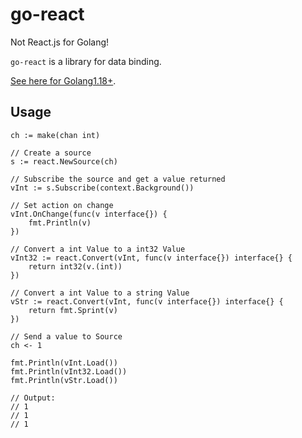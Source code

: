 # go-react

Not React.js for Golang!

`go-react` is a library for data binding.

[See here for Golang1.18+](https://github.com/Nomango/go-react).

## Usage

```golang
ch := make(chan int)

// Create a source
s := react.NewSource(ch)

// Subscribe the source and get a value returned
vInt := s.Subscribe(context.Background())

// Set action on change
vInt.OnChange(func(v interface{}) {
    fmt.Println(v)
})

// Convert a int Value to a int32 Value
vInt32 := react.Convert(vInt, func(v interface{}) interface{} {
    return int32(v.(int))
})

// Convert a int Value to a string Value
vStr := react.Convert(vInt, func(v interface{}) interface{} {
    return fmt.Sprint(v)
})

// Send a value to Source
ch <- 1

fmt.Println(vInt.Load())
fmt.Println(vInt32.Load())
fmt.Println(vStr.Load())

// Output:
// 1
// 1
// 1
```
